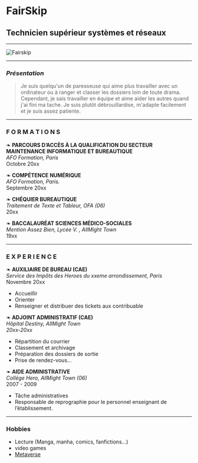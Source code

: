 # FairSkip

## Technicien supérieur systèmes et réseaux

***
![Fairskip](https://encrypted-tbn0.gstatic.com/images?q=tbn:ANd9GcSE9Fzpnbh_mUdhnN6xa-EU2OltYvziQxNx9w&usqp=CAU "it's me") 
***

### _Présentation_

><justify>Je suis quelqu'un de paresseuse qui aime plus travailler avec un ordinateur ou à ranger
et classer les dossiers loin de toute drama. Cependant, je sais travailler en équipe et aime
aider les autres quand j'ai fini ma tache. Je suis plutôt débrouillardise, m'adapte facilement et je
suis assez patiente.</justify>

***

### **F O R M A T I O N S**

❧ **PARCOURS D’ACCÈS À LA QUALIFICATION DU SECTEUR MAINTENANCE INFORMATIQUE ET BUREAUTIQUE**  
*AFO Formation, Paris*  
Octobre 20xx  

❧ **COMPÉTENCE NUMÉRIQUE**  
*AFO Formation, Paris.*  
Septembre 20xx  
  
❧ **CHÉQUIER BUREAUTIQUE**  
*Traitement de Texte et Tableur, OFA (06)*  
20xx  
  
❧ **BACCALAURÉAT SCIENCES MÉDICO-SOCIALES**  
*Mention Assez Bien, Lycée V. , AllMight Town*  
19xx

***

### **E X P E R I E N C E**

❧ **AUXILIAIRE DE BUREAU (CAE)**  
*Service des Impôts des Heroes du xxeme arrondissement, Paris*  
Novembre 20xx
* Accueillir
* Orienter
* Renseigner et distribuer des tickets aux contribuable

❧ **ADJOINT ADMINISTRATIF (CAE)**  
*Hôpital Destiny, AllMight Town  
20xx-20xx*
* Répartition du courrier
* Classement et archivage
* Préparation des dossiers de sortie
* Prise de rendez-vous...

❧ **AIDE ADMINISTRATIVE**  
*Collège Hero, AllMight Town (06)*  
2007 - 2009
* Tâche administratives
* Responsable de reprographie pour le personnel enseignant de l’établissement.

***

### **Hobbies**

* Lecture (Manga, manha, comics, fanfictions...)
* video games
* [Metaverse](https://secondlife.com/?lang=fr "Best game ever")
